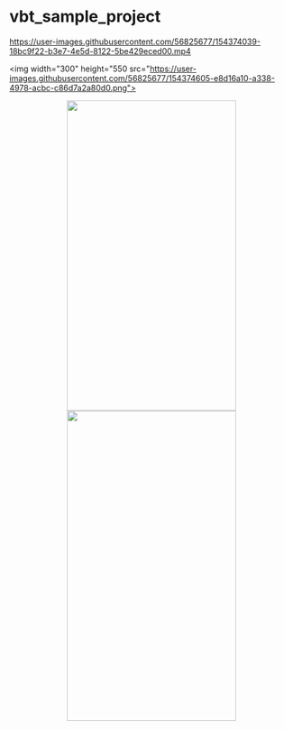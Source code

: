 # vbt_sample_project



https://user-images.githubusercontent.com/56825677/154374039-18bc9f22-b3e7-4e5d-8122-5be429eced00.mp4







<img  width="300" height="550 src="https://user-images.githubusercontent.com/56825677/154374605-e8d16a10-a338-4978-acbc-c86d7a2a80d0.png"></img>
</div>
<div align="center">
<img  width="300" height= "550"src="https://user-images.githubusercontent.com/56825677/154374626-b18c5859-1165-40c2-808b-ae4301de601d.png"></img>
<img  width="300"  height= "550"src="https://user-images.githubusercontent.com/56825677/154374646-a33e9c42-b5a9-4d0d-b140-11e55cdecee0.png"></img>
</div>

</div>
